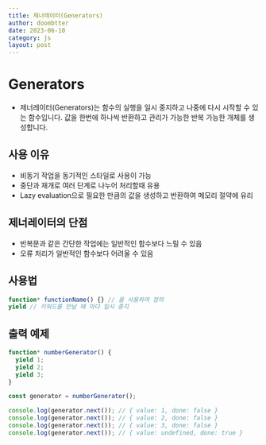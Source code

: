 ```yaml
---
title: 제너레이터(Generators)
author: doombtter
date: 2023-06-10
category: js
layout: post
---
```


# Generators
 

- 제너레이터(Generators)는 함수의 실행을 일시 중지하고 나중에 다시 시작할 수 있는 함수입니다.
값을 한번에 하나씩 반환하고 관리가 가능한 반복 가능한 개체를 생성합니다.

## 사용 이유
- 비동기 작업을 동기적인 스타일로 사용이 가능
- 중단과 재개로 여러 단계로 나누어 처리할때 유용
- Lazy evaluation으로 필요한 만큼의 값을 생성하고 반환하여 메모리 절약에 유리

## 제너레이터의 단점

- 반복문과 같은 간단한 작업에는 일반적인 함수보다 느릴 수 있음
- 오류 처리가 일반적인 함수보다 어려울 수 있음

## 사용법

```javascript
function* functionName() {} // 을 사용하여 정의
yield // 키워드를 만날 때 마다 일시 중지
```

## 출력 예제

```javascript 
function* numberGenerator() {
  yield 1;
  yield 2;
  yield 3;
}

const generator = numberGenerator();

console.log(generator.next()); // { value: 1, done: false }
console.log(generator.next()); // { value: 2, done: false }
console.log(generator.next()); // { value: 3, done: false }
console.log(generator.next()); // { value: undefined, done: true }

``` 
